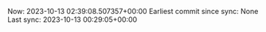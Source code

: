 Now: 2023-10-13 02:39:08.507357+00:00 Earliest commit since sync: None Last sync: 2023-10-13 00:29:05+00:00
